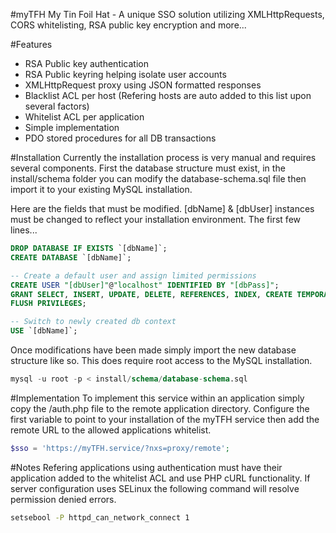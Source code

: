 #myTFH
My Tin Foil Hat - A unique SSO solution utilizing XMLHttpRequests, CORS
whitelisting, RSA public key encryption and more...

#Features
* RSA Public key authentication
* RSA Public keyring helping isolate user accounts
* XMLHttpRequest proxy using JSON formatted responses
* Blacklist ACL per host (Refering hosts are auto added to this list upon several factors)
* Whitelist ACL per application
* Simple implementation
* PDO stored procedures for all DB transactions

#Installation
Currently the installation process is very manual and requires several components.
First the database structure must exist, in the install/schema folder you can
modify the database-schema.sql file then import it to your existing MySQL installation.

Here are the fields that must be modified. [dbName] & [dbUser] instances must be
changed to reflect your installation environment. The first few lines...
```sql
DROP DATABASE IF EXISTS `[dbName]`;
CREATE DATABASE `[dbName]`;

-- Create a default user and assign limited permissions
CREATE USER "[dbUser]"@"localhost" IDENTIFIED BY "[dbPass]";
GRANT SELECT, INSERT, UPDATE, DELETE, REFERENCES, INDEX, CREATE TEMPORARY TABLES, LOCK TABLES, EXECUTE ON `[dbName]`.* TO "[dbUser]"@"localhost";
FLUSH PRIVILEGES;

-- Switch to newly created db context
USE `[dbName]`;
```

Once modifications have been made simply import the new database structure like
so. This does require root access to the MySQL installation.
```sql
mysql -u root -p < install/schema/database-schema.sql
```



#Implementation
To implement this service within an application simply copy the /auth.php file
to the remote application directory. Configure the first variable to point to
your installation of the myTFH service then add the remote URL to the allowed
applications whitelist.

```php
$sso = 'https://myTFH.service/?nxs=proxy/remote';
```

#Notes
Refering applications using authentication must have their application added to
the whitelist ACL and use PHP cURL functionality. If server configuration uses
SELinux the following command will resolve permission denied errors.
```sh
setsebool -P httpd_can_network_connect 1
```
